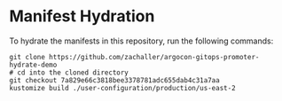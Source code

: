 # Manifest Hydration

To hydrate the manifests in this repository, run the following commands:

```shell
git clone https://github.com/zachaller/argocon-gitops-promoter-hydrate-demo
# cd into the cloned directory
git checkout 7a829e66c3818bee3378781adc655dab4c31a7aa
kustomize build ./user-configuration/production/us-east-2
```
